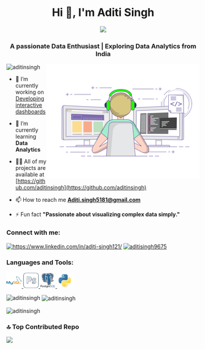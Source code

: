 <h1 align="center">Hi 👋, I'm Aditi Singh</h1>
<div align="center"> <img src="https://raw.githubusercontent.com/aditinsingh/aditinsingh/main/BANNER1.png"> </div>
<h3 align="center">A passionate Data Enthusiast | Exploring Data Analytics from India</h3>
<img align="right" alt="Coding" width="400" src="https://raw.githubusercontent.com/devSouvik/devSouvik/master/gif3.gif">

<p align="left"> <img src="https://komarev.com/ghpvc/?username=aditinsingh&label=Profile%20views&color=0e75b6&style=flat" alt="aditinsingh" /> </p>

- 🔭 I’m currently working on [Developing interactive dashboards](https://github.com/aditinsingh/SuperStore_Sales_Dashboard)

- 🌱 I’m currently learning **Data Analytics**

- 👨‍💻 All of my projects are available at [https://github.com/aditinsingh](https://github.com/aditinsingh)

- 📫 How to reach me **Aditi.singh5181@gmail.com**

- ⚡ Fun fact **"Passionate about visualizing complex data simply."**

<h3 align="left">Connect with me:</h3>
<p align="left">
<a href="https://linkedin.com/in/https://www.linkedin.com/in/aditi-singh121/" target="blank"><img align="center" src="https://raw.githubusercontent.com/rahuldkjain/github-profile-readme-generator/master/src/images/icons/Social/linked-in-alt.svg" alt="https://www.linkedin.com/in/aditi-singh121/" height="30" width="40" /></a>
<a href="https://instagram.com/aditisingh9675" target="blank"><img align="center" src="https://raw.githubusercontent.com/rahuldkjain/github-profile-readme-generator/master/src/images/icons/Social/instagram.svg" alt="aditisingh9675" height="30" width="40" /></a>
</p>

<h3 align="left">Languages and Tools:</h3>
<p align="left"> <a href="https://www.mysql.com/" target="_blank" rel="noreferrer"> <img src="https://raw.githubusercontent.com/devicons/devicon/master/icons/mysql/mysql-original-wordmark.svg" alt="mysql" width="40" height="40"/> </a> <a href="https://www.photoshop.com/en" target="_blank" rel="noreferrer"> <img src="https://raw.githubusercontent.com/devicons/devicon/master/icons/photoshop/photoshop-line.svg" alt="photoshop" width="40" height="40"/> </a> <a href="https://www.postgresql.org" target="_blank" rel="noreferrer"> <img src="https://raw.githubusercontent.com/devicons/devicon/master/icons/postgresql/postgresql-original-wordmark.svg" alt="postgresql" width="40" height="40"/> </a> <a href="https://www.python.org" target="_blank" rel="noreferrer"> <img src="https://raw.githubusercontent.com/devicons/devicon/master/icons/python/python-original.svg" alt="python" width="40" height="40"/> </a> </p>

<p><img align="left" src="https://github-readme-stats.vercel.app/api/top-langs?username=aditinsingh&show_icons=true&locale=en&layout=compact" alt="aditinsingh" /></p>

<p>&nbsp;<img align="center" src="https://github-readme-stats.vercel.app/api?username=aditinsingh&show_icons=true&locale=en" alt="aditinsingh" /></p>

<p><img align="center" src="https://github-readme-streak-stats.herokuapp.com/?user=aditinsingh&" alt="aditinsingh" /></p>

### 🔝 Top Contributed Repo
![](https://github-contributor-stats.vercel.app/api?username=aditinsingh&limit=5&theme=flat&combine_all_yearly_contributions=true)

